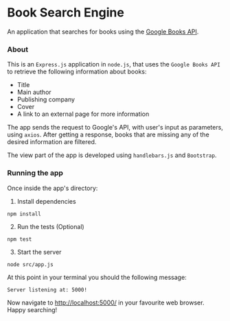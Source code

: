 # Book Search Engine

An application that searches for books using the [Google Books API](https://developers.google.com/books/docs/overview).

### About

This is an `Express.js` application in `node.js`, that uses the `Google Books API` to retrieve the following information about books:

* Title
* Main author
* Publishing company
* Cover
* A link to an external page for more information

The app sends the request to Google's API, with user's input as parameters, using `axios`.
After getting a response, books that are missing any of the desired information are filtered.

The view part of the app is developed using `handlebars.js` and `Bootstrap`.

### Running the app

Once inside the app's directory:

1. Install dependencies

```
npm install
```

2. Run the tests (Optional)

```
npm test
```

3. Start the server

```
node src/app.js
```

At this point in your terminal you should the following message:

```
Server listening at: 5000!
```

Now navigate to [http://localhost:5000/](http://localhost:5000/) in your favourite web browser. Happy searching!